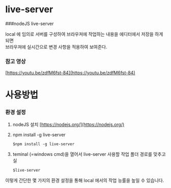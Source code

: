 # live-server
###nodeJS live-server

local 에 임의로 서버를 구성하여 브라우져에 작업하는 내용을 에디터에서 저장을 하게 되면<br>
브라우져에 실시간으로 변경 사항을 적용하여 보여준다.

### 참고 영상
[https://youtu.be/zdfM6fst-84](https://youtu.be/zdfM6fst-84)


# 사용방법
### 환경 설정
01. nodeJS 설치
    [https://nodejs.org/](https://nodejs.org/)
    
02. npm install -g live-server
    ```
    $npm install -g live-server
    ```
   
03. teminal (=windows cmd)을 열어서 live-server 사용할 작업 폴더 경로를 맞추고 실
    ```
    $live-server
    ```
    
이렇게 간단한 몇 가지의 환경 설정을 통해 local 에서의 작업 능률을 높일 수 있습니다.